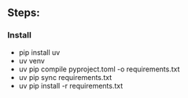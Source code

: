 ## Steps:

### Install

- pip install uv
- uv venv
- uv pip compile pyproject.toml -o requirements.txt
- uv pip sync requirements.txt
- uv pip install -r requirements.txt
